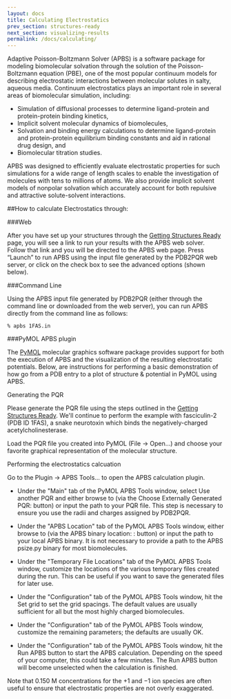 ```yaml
---
layout: docs
title: Calculating Electrostatics
prev_section: structures-ready
next_section: visualizing-results
permalink: /docs/calculating/
---
```


<!-- ##Basic types of calculations -->

Adaptive Poisson-Boltzmann Solver (APBS) is a software package for modeling biomolecular solvation through the solution of the Poisson-Boltzmann equation (PBE), one of the most popular continuum models for describing electrostatic interactions between molecular solutes in salty, aqueous media. Continuum electrostatics plays an important role in several areas of biomolecular simulation, including:

* Simulation of diffusional processes to determine ligand-protein and protein-protein binding kinetics,
* Implicit solvent molecular dynamics of biomolecules,
* Solvation and binding energy calculations to determine ligand-protein and protein-protein equilibrium binding constants and aid in rational drug design, and
* Biomolecular titration studies.

APBS was designed to efficiently evaluate electrostatic properties for such simulations for a wide range of length scales to enable the investigation of molecules with tens to millions of atoms. We also provide implicit solvent models of nonpolar solvation which accurately account for both repulsive and attractive solute-solvent interactions.

<!--Insert information about what the basic workflow is, here -->

##How to calculate Electrostatics through:

###Web

After you have set up your structures through the [Getting Structures Ready](structures-ready) page, you will see a link to run your results with the APBS web solver.  Follow that link and you will be directed to the APBS web page.  Press “Launch” to run APBS using the input file generated by the PDB2PQR web server, or click on the check box to see the advanced options (shown below).

<!-- <screenshot_apbs_web.png> -->


###Command Line

Using the APBS input file generated by PDB2PQR (either through the command line or downloaded from the web server), you can run APBS directly from the command line as follows:

`% apbs 1FAS.in`

###PyMOL APBS plugin

The [PyMOL](http://www.pymol.org/)  molecular graphics software package provides support for both
the execution of APBS and the visualization of the resulting
electrostatic potentials.  Below, are instructions for performing a basic demonstration of how go
from a PDB entry to a plot of structure & potential in PyMOL using APBS.

Generating the PQR

Please generate the PQR file using the steps outlined in the [Getting Structures Ready](structures-ready).
We'll continue to perform the example with fasciculin-2 (PDB ID 1FAS), a snake
neurotoxin which binds the negatively-charged acetylcholinesterase.

Load the PQR file you created into PyMOL (File → Open...) and choose your
favorite graphical representation of the molecular structure.

Performing the electrostatics calcuation

Go to the Plugin → APBS Tools... to open the APBS calculation plugin.

* Under the "Main" tab of the PyMOL APBS Tools window, select Use another
 PQR and either browse to (via the Choose Externally Generated PQR:
 button) or input the path to your PQR file. This step is necessary to
 ensure you use the radii and charges assigned by PDB2PQR.

* Under the "APBS Location" tab of the PyMOL APBS Tools window, either
browse to (via the APBS binary location: : button) or input the path to
your local APBS binary. It is not necessary to provide a path to the APBS
psize.py binary for most biomolecules.

* Under the "Temporary File Locations" tab of the PyMOL APBS Tools window,
customize the locations of the various temporary files created during the
run. This can be useful if you want to save the generated files for later
use.

* Under the "Configuration" tab of the PyMOL APBS Tools window, hit the Set
grid to set the grid spacings. The default values are usually sufficient
for all but the most highly charged biomolecules.

* Under the "Configuration" tab of the PyMOL APBS Tools window, customize
the remaining parameters; the defaults are usually OK.

* Under the "Configuration" tab of the PyMOL APBS Tools window, hit the
Run APBS button to start the APBS calculation. Depending on the speed of
your computer, this could take a few minutes. The Run APBS button will
become unselected when the calculation is finished.

Note that 0.150 M concentrations for the +1 and −1 ion species are often
useful to ensure that electrostatic properties are not overly
exaggerated.



